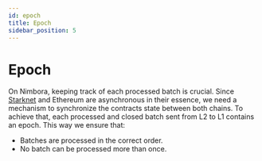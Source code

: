 ```yaml
---
id: epoch
title: Epoch
sidebar_position: 5
---
```


# Epoch

On Nimbora, keeping track of each processed batch is crucial. Since [Starknet](/docs/concepts/overview#starknet) and Ethereum are asynchronous in their essence, we need a mechanism to synchronize the contracts state between both chains. To achieve that, each processed and closed batch sent from L2 to L1 contains an epoch. This way we ensure that:

- Batches are processed in the correct order.
- No batch can be processed more than once.